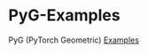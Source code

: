 
PyG-Examples
======

PyG (PyTorch Geometric) [Examples](https://github.com/pyg-team/pytorch_geometric/tree/master/examples)
